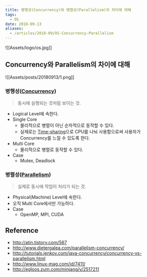 ```yaml
---
title: 병행성(Concurrency)와 병렬성(Parallelism)의 차이에 대해
tags:
  - OS
date: 2018-09-13
aliases: 
  - /articles/2018-09/OS-Concurrency-Parallelism
---
```


![[Assets/logo/os.jpg]]


## Concurrency와 Parallelism의 차이에 대해
![[Assets/posts/20180913/1.png]]

### 병행성([Concurrency](https://en.wikipedia.org/wiki/Concurrent_computing))
> 동시에 실행되는 것처럼 보이는 것.

- Logical Level에 속한다.
- Single Core
    - 물리적으로 병렬이 아닌 순차적으로 동작할 수 있다.
    - 실제로는 [Time-sharing](https://en.wikipedia.org/wiki/Time-sharing)으로 CPU를 나눠 사용함으로써 사용자가 Concurrency를 느낄 수 있도록 한다.
- Multi Core
    - 물리적으로 병렬로 동작할 수 있다.
- Case
    - Mutex, Deadlock

### 병렬성([Parallelism](https://en.wikipedia.org/wiki/Parallel_computing))
> 실제로 동시에 작업이 처리가 되는 것.

- Physical(Machine) Level에 속한다.
- 오직 Multi Core에서만 가능하다.
- Case
    - OpenMP, MPI, CUDA

## Reference
- <http://atin.tistory.com/567>
- <http://www.dietergalea.com/parallelism-concurrency/>
- <http://tutorials.jenkov.com/java-concurrency/concurrency-vs-parallelism.html>
- <http://www.linux-mag.com/id/7411/>
- <http://egloos.zum.com/minjang/v/2517211>
